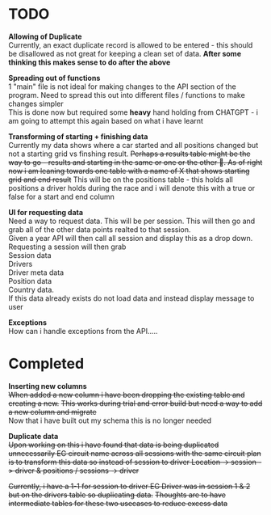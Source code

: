 # TODO

**Allowing of Duplicate**\
Currently, an exact duplicate record is allowed to be entered - this should be
disallowed as not great for keeping a clean set of data.
**After some thinking this makes sense to do after the above**

**Spreading out of functions**\
1 "main" file is not ideal for making changes to the API section of the program. 
Need to spread this out into different files / functions to make changes simpler\
This is done now but required some **heavy** hand holding from CHATGPT - i am going to attempt this again based on what i have learnt 

**Transforming of starting + finishing data**\
Currently my data shows where a car started and all positions changed but not a starting grid vs finshing result.
~~Perhaps a results table might be the way to go - results and starting in the same or one or the other :thinking:. 
As of right now i am leaning towards one table with a name of X that shows starting grid and end result~~
This will be on the positions table - this holds all positions a driver holds during the race and i will denote this with a true or false for a start and end column

**UI for requesting data**\
Need a way to request data. This will be per session. This will then go and grab all of the other data points realted to that session.\
Given a year API will then call all session and display this as a drop down.\
Requesting a session will then grab\
Session data\
Drivers\
Driver meta data \
Position data\
Country data.\
If this data already exists do not load data and instead display message to user

**Exceptions**\
How can i handle exceptions from the API.....

# Completed

**Inserting new columns**\
~~When added a new column i have been dropping the existing table and creating a new.~~
~~This works during trial and error build but need a way to add a new column and migrate~~\
Now that i have built out my schema this is no longer needed

**Duplicate data**\
~~Upon working on this i have found that data is being duplicated unnecessarily EG circuit name across all sessions with the same circuit plan is to transform this data so instead of session to driver Location -> session -> driver & positions / sessions -> driver~~

~~Currently, i have a 1-1 for session to driver EG Driver was in session 1 & 2 but on the drivers table so duplicating data.~~ 
~~Thoughts are to have intermediate tables for these two usecases to reduce excess data~~ 